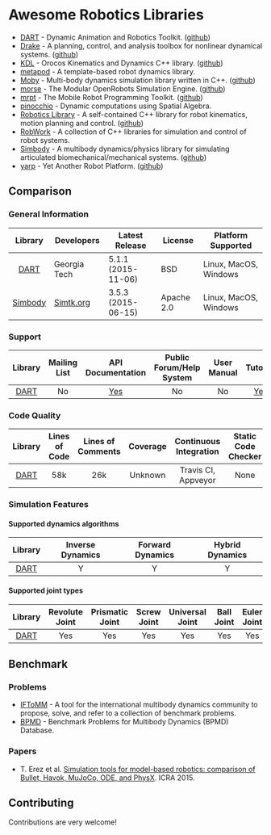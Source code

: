 # Awesome Robotics Libraries

* [DART](http://dartsim.github.io/) - Dynamic Animation and Robotics Toolkit. ([github](https://github.com/dartsim/dart.git))
* [Drake](http://drake002.csail.mit.edu/drake/sphinx/) - A planning, control, and analysis toolbox for nonlinear dynamical systems. ([github](https://github.com/RobotLocomotion/drake))
* [KDL](http://www.orocos.org/kdl) - Orocos Kinematics and Dynamics C++ library. ([github](https://github.com/orocos/orocos_kinematics_dynamics))
* [metapod](https://github.com/laas/metapod) - A template-based robot dynamics library.
* [Moby](http://physsim.sourceforge.net/index.html) - Multi-body dynamics simulation library written in C++. ([github](https://github.com/PositronicsLab/Moby))
* [morse](http://morse-simulator.github.io/) - The Modular OpenRobots Simulation Engine. ([github](https://github.com/morse-simulator/morse))
* [mrpt](http://www.mrpt.org/) - The Mobile Robot Programming Toolkit. ([github](https://github.com/MRPT/mrpt))
* [pinocchio](https://github.com/stack-of-tasks/pinocchio) - Dynamic computations using Spatial Algebra.
* [Robotics Library](http://www.roboticslibrary.org/) - A self-contained C++ library for robot kinematics, motion planning and control. ([github](https://github.com/roboticslibrary/rl))
* [RobWork](http://www.robwork.dk/apidoc/nightly/rw/index.html) - A collection of C++ libraries for simulation and control of robot systems.
* [Simbody](https://simtk.org/home/simbody/) - A multibody dynamics/physics library for simulating articulated biomechanical/mechanical systems. ([github](https://github.com/simbody/simbody.git))
* [yarp](http://www.yarp.it/) - Yet Another Robot Platform. ([github](https://github.com/robotology/yarp))

## Comparison

### General Information

| Library  | Developers | Latest Release  | License | Platform Supported |
| :------: | ---------- | ------------------  | ------- | ------------------ |
| [DART](http://dartsim.github.io/) | Georgia Tech | 5.1.1 (2015-11-06)  | BSD | Linux, MacOS, Windows |
| [Simbody](https://simtk.org/home/simbody) | [Simtk.org](https://simtk.org/xml/index.xml) | 3.5.3 (2015-06-15)  | Apache 2.0 | Linux, MacOS, Windows |

### Support

| Library  | Mailing List | API Documentation  | Public Forum/Help System | User Manual | Tutorial | Issue Tracker | Wiki |
| :------: | :------: | :------: | :------: | :------: | :------: | :------: | :------: |
| [DART](http://dartsim.github.io/) | No | [Yes](http://dartsim.github.io/dart/) | No | No | [Yes](http://dart.readthedocs.org/en/release-5.1/) | [Yes](https://github.com/dartsim/dart/issues) | [Yes](https://github.com/dartsim/dart/wiki) |

### Code Quality

| Library  | Lines of Code | Lines of Comments  | Coverage | Continuous Integration | Static Code Checker | Style Checker |
| :------: | :------: | :------: | :------: | :------: | :------: | :------: |
| [DART](http://dartsim.github.io/)  | 58k | 26k  | Unknown | Travis CI, Appveyor | None | None |

### Simulation Features

#### Supported dynamics algorithms

| Library  | Inverse Dynamics | Forward Dynamics  | Hybrid Dynamics |
| :------: | :--------------: | :--------------:  | :-------------: |
| [DART](http://dartsim.github.io/) | Y | Y  | Y |

#### Supported joint types

| Library  | Revolute Joint | Prismatic Joint  | Screw Joint | Universal Joint | Ball Joint | Euler Joint | Translational Joint | Planar Joint | Free Joint |
| :-: | :-: | :-: | :-: | :-: | :-: | :-: | :-: | :-: | :-: |
| [DART](http://dartsim.github.io/) | Yes | Yes  | Yes | Yes | Yes | Yes | Yes | Yes | Yes |

## Benchmark

### Problems

* [IFToMM](http://iftomm-multibody.org/benchmark/) - A tool for the international multibody dynamics community to propose, solve, and refer to a collection of benchmark problems.
* [BPMD](https://grasp.robotics.cs.rpi.edu/bpmd/) - Benchmark Problems for Multibody Dynamics (BPMD) Database.

### Papers

* T. Erez et al. [Simulation tools for model-based robotics: comparison of Bullet, Havok, MuJoCo, ODE, and PhysX](http://ieeexplore.ieee.org/xpls/abs_all.jsp?arnumber=7139807). ICRA 2015.

## Contributing

Contributions are very welcome!
